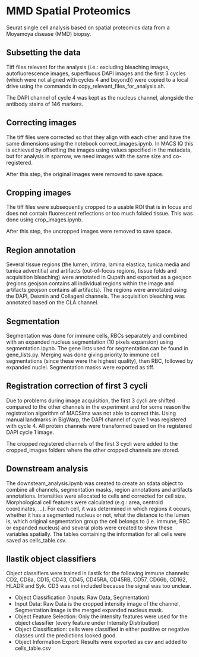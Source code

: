 # MMD Spatial Proteomics

Seurat single cell analysis based on spatial proteomics data from a Moyamoya disease (MMD) biopsy.

## Subsetting the data

Tiff files relevant for the analysis (i.e.: excluding bleaching images, autofluorescence images, superfluous DAPI images and the first 3 cycles (which were not aligned with cycles 4 and beyond)) were copied to a local drive using the commands in copy_relevant_files_for_analysis.sh. 

The DAPI channel of cycle 4 was kept as the nucleus channel, alongside the antibody stains of 146 markers.

## Correcting images

The tiff files were corrected so that they align with each other and have the same dimensions using the notebook correct_images.ipynb. In MACS IQ this is achieved by offsetting the images using values specified in the metadata, but for analysis in sparrow, we need images with the same size and co-registered. 

After this step, the original images were removed to save space.

## Cropping images

The tiff files were subsequently cropped to a usable ROI that is in focus and does not contain fluorescent reflections or too much folded tissue. This was done using crop_images.ipynb.

After this step, the uncropped images were removed to save space.

## Region annotation

Several tissue regions (the lumen, intima, lamina elastica, tunica media and tunica adventitia) and artifacts (out-of-focus regions, tissue folds and acquisition bleaching) were annotated in Qupath and exported as a geojson (regions.geojson contains all individual regions within the image and artifacts.geojson contains all artifacts). The regions were annotated using the DAPI, Desmin and CollagenI channels. The acquisition bleaching was annotated based on the CLA channel.

## Segmentation

Segmentation was done for immune cells, RBCs separately and combined with an expanded nucleus segmentation (10 pixels expansion) using segmentation.ipynb. The gene lists used for segmentation can be found in gene_lists.py. Merging was done giving priority to immune cell segmentations (since these were the highest quality), then RBC, followed by expanded nuclei. Segmentation masks were exported as tiff.

## Registration correction of first 3 cycli

Due to problems during image acquisition, the first 3 cycli are shifted compared to the other channels in the experiment and for some reason the registration algorithm of MACSima was not able to correct this. Using manual landmarks in BigWarp, the DAPI channel of cycle 1 was registered with cycle 4. All protein channels were transformed based on the registered DAPI cycle 1 image.

The cropped registered channels of the first 3 cycli were added to the cropped_images folders where the other cropped channels are stored.

## Downstream analysis

The downsteam_analysis.ipynb was created to create an sdata object to combine all channels, segmentation masks, region annotations and artifacts annotations. Intensities were allocated to cells and corrected for cell size. Morphological cell features were calculated (e.g.: area, centroid coordinates, ...). For each cell, it was determined in which regions it occurs, whether it has a segmented nucleus or not, what the distance to the lumen is, which original segmentation group the cell belongs to (i.e. immune, RBC or expanded nucleus) and several plots were created to show these variables spatially. The tables containing the information for all cells were saved as cells_table.csv.

## Ilastik object classifiers

Object classifiers were trained in ilastik for the following immune channels: CD2, CD8a, CD15, CD43, CD45, CD45RA, CD45RB, CD57, CD66b, CD162, HLADR and Syk. CD3 was not included because the signal was too unclear.

- Object Classification (Inputs: Raw Data, Segmentation)
- Input Data: Raw Data is the cropped intensity image of the channel, Segmentation Image is the merged expanded nucleus mask.
- Object Feature Selection: Only the intensity features were used for the object classifier (every feature under Intensity Distribution)
- Object Classification: cells were classified in either positive or negative classes until the predictions looked good.
- Object Information Export: Results were exported as csv and added to cells_table.csv

